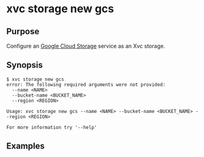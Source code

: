 # xvc storage new gcs

## Purpose

Configure an [Google Cloud Storage](https://cloud.google.com/storage) service as an Xvc storage. 

## Synopsis 

```console
$ xvc storage new gcs
error: The following required arguments were not provided:
  --name <NAME>
  --bucket-name <BUCKET_NAME>
  --region <REGION>

Usage: xvc storage new gcs --name <NAME> --bucket-name <BUCKET_NAME> --region <REGION>

For more information try '--help'

```

## Examples

